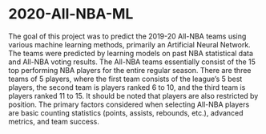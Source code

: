# 2020-All-NBA-ML
The goal of this project was to predict the 2019-20 All-NBA teams using various machine learning methods, primarily an Artificial Neural Network. The teams were predicted by learning models on past NBA statistical data and All-NBA voting results. The All-NBA teams essentially consist of the 15 top performing NBA players for the entire regular season. There are three teams of 5 players, where the first team consists of the league’s 5 best players, the second team is players ranked 6 to 10, and the third team is players ranked 11 to 15. It should be noted that players are also restricted by position. The primary factors considered when selecting All-NBA players are basic counting statistics (points, assists, rebounds, etc.), advanced metrics, and team success.  
